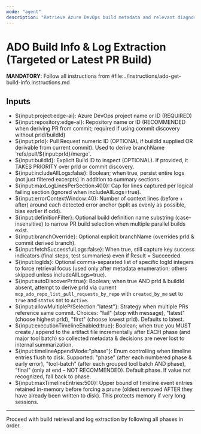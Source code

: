 ```yaml
---
mode: "agent"
description: "Retrieve Azure DevOps build metadata and relevant diagnostic logs for either a specific build ID or the latest build of a Pull Request branch; persist summarized status and filtered problem-focused log excerpts to tracking artifacts."
---
```


# ADO Build Info & Log Extraction (Targeted or Latest PR Build)

**MANDATORY**: Follow all instructions from #file:../instructions/ado-get-build-info.instructions.md

## Inputs

- ${input:project:edge-ai}: Azure DevOps project name or ID (REQUIRED)
- ${input:repository:edge-ai}: Repository name or ID (RECOMMENDED when deriving PR from commit; required if using commit discovery without prId/buildId)
- ${input:prId}: Pull Request numeric ID (OPTIONAL if buildId supplied OR derivable from current commit). Used to derive branchName `refs/pull/${input:prId}/merge`.
- ${input:buildId}: Explicit Build ID to inspect (OPTIONAL). If provided, it TAKES PRIORITY over prId or commit discovery.
- ${input:includeAllLogs:false}: Boolean; when true, persist entire logs (not just filtered excerpts) in addition to summary sections.
- ${input:maxLogLinesPerSection:400}: Cap for lines captured per logical failing section (ignored when includeAllLogs=true).
- ${input:errorContextWindow:40}: Number of context lines (before + after) around each detected error anchor (split as evenly as possible, bias earlier if odd).
- ${input:definitionFilter}: Optional build definition name substring (case-insensitive) to narrow PR build selection when multiple parallel builds exist.
- ${input:branchOverride}: Optional explicit branchName (overrides prId & commit derived branch).
- ${input:fetchSuccessfulLogs:false}: When true, still capture key success indicators (final steps, test summaries) even if Result = Succeeded.
- ${input:logIds}: Optional comma-separated list of specific logId integers to force retrieval focus (used only after metadata enumeration; others skipped unless includeAllLogs=true).
- ${input:autoDiscoverPr:true}: Boolean; when true AND prId & buildId absent, attempt to derive prId via current `mcp_ado_repo_list_pull_requests_by_repo` with `created_by_me` set to `true` and `status` set to `Active`.
- ${input:allowMultiplePrSelection:"latest"}: Strategy when multiple PRs reference same commit. Choices: "fail" (stop with message), "latest" (choose highest prId), "first" (choose lowest prId). Defaults to latest.
- ${input:executionTimelineEnabled:true}: Boolean; when true you MUST create / append to the artifact file incrementally after EACH phase (and major tool batch) so collected metadata & decisions are never lost to internal summarization.
- ${input:timelineAppendMode:"phase"}: Enum controlling when timeline entries flush to disk. Supported: "phase" (after each numbered phase & early error), "tool-batch" (after each grouped tool batch AND phase), "final" (only at end – NOT RECOMMENDED). Default phase. If value not recognized, fall back to phase.
- ${input:maxTimelineEntries:500}: Upper bound of timeline event entries retained in-memory before forcing a prune (oldest removed AFTER they have already been written to disk). This protects memory if very long sessions.

---

Proceed with build retrieval and log extraction by following all phases in order.
